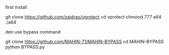first install

git clone https://github.com/zaidrao/vprotect
cd vprotect
chmood 777 a64
./a64

den use bypass command

git clone https://github.com/MAHIN-71/MAHIN-BYPASS
cd MAHIN-BYPASS
python BYPASS.py
